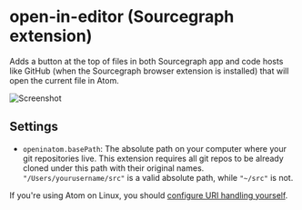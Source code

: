 # open-in-editor (Sourcegraph extension)

Adds a button at the top of files in both Sourcegraph app and code hosts like GitHub (when the Sourcegraph browser extension is installed) that will open the current file in Atom. 

<picture>
<source srcset="https://user-images.githubusercontent.com/37420160/96530024-856d0780-1254-11eb-968c-624aff1fd2e5.png" media="(prefers-color-scheme: dark)" />
<source srcset="https://user-images.githubusercontent.com/37420160/96607497-6b6c0d00-12c6-11eb-921b-6ac6af8e90eb.png" media="(prefers-color-scheme: light)" />
<img src="https://user-images.githubusercontent.com/37420160/96530024-856d0780-1254-11eb-968c-624aff1fd2e5.png" alt="Screenshot" />
</picture>

## Settings

- `openinatom.basePath`: The absolute path on your computer where your git repositories live. This extension requires all git repos to be already cloned under this path with their original names. `"/Users/yourusername/src"` is a valid absolute path, while `"~/src"` is not.

If you're using Atom on Linux, you should [configure URI handling yourself](https://flight-manual.atom.io/hacking-atom/sections/handling-uris/#linux-support).
